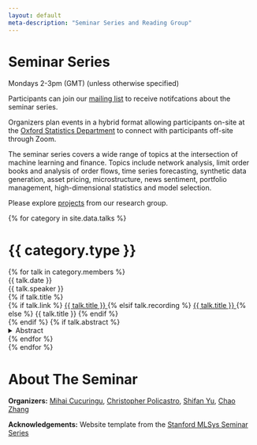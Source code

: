 ```yaml
---
layout: default
meta-description: "Seminar Series and Reading Group"
---
```


# Seminar Series 
Mondays 2-3pm (GMT) (unless otherwise specified)

Participants can join our [mailing list](mailto:smlfin-subscribe@maillist.ox.ac.uk?subject=Subscribe) to receive notifcations about the seminar series. 

Organizers plan events in a hybrid format allowing participants on-site at the [Oxford Statistics Department](https://www.stats.ox.ac.uk/) to connect with participants off-site through Zoom. 

The seminar series covers a wide range of topics at the intersection of machine learning and finance. Topics include network analysis, limit order books and analysis of order flows, time series forecasting, synthetic data generation, asset pricing, microstructure, news sentiment, portfolio management, high-dimensional statistics and model selection. 

Please explore [projects](https://www.stats.ox.ac.uk/~cucuring/fin.htm) from our research group. 

{% for category in site.data.talks %}
# {{ category.type }}
<div class="talk-list">
  {% for talk in category.members %}
  <div class="talk list-group-item">
  <div class="talk-date">{{ talk.date }}</div>
  <div class="talk-presenter">{{ talk.speaker }}</div>
  {% if talk.title %}
  <div>
    {% if talk.link %}
      <span><a class="talk-title-link" href="{{ talk.link }}">{{ talk.title }} <i class="bi bi-box-arrow-up-right"></i></a></span>
    {% elsif talk.recording %}
      <span><a class="talk-title-link" href="{{ talk.recording }}">{{ talk.title }} <i class="bi bi-box-arrow-up-right"></i></a></span>
    {% else %}
      <span>{{ talk.title }}</span>
    {% endif %}
  </div>
  {% endif %}
  {% if talk.abstract %}
    <details>
    <summary>Abstract</summary>
    {{ talk.abstract }}
    
    {% if talk.bio %}
    <br><br>
    <strong>Biography: </strong> {{ talk.bio }}
    {% endif %}

    {% if talk.recording %}
      <br><br>
      <strong><a href="{{ talk.recording }}">Recording</a></strong>
    {% endif %}
    </details>
  {% endif %}
  </div>
  {% endfor %}
</div>
{% endfor %}

# About The Seminar

**Organizers:** [Mihai Cucuringu](https://www.stats.ox.ac.uk/~cucuring/), [Christopher Policastro](https://engineering.nyu.edu/faculty/christopher-policastro), [Shifan Yu]([https://sites.google.com/view/chaozhang94/](https://www.shifanyu.com/)), [Chao Zhang](https://sites.google.com/view/chaozhang94/)

**Acknowledgements:**  Website template from the [Stanford MLSys Seminar Series](https://mlsys.stanford.edu)
